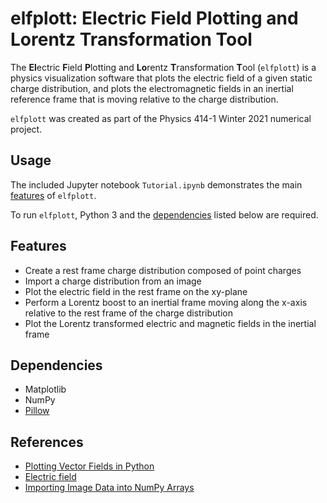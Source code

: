 # elfplott: Electric Field Plotting and Lorentz Transformation Tool
The **El**ectric **F**ield **P**lotting and **Lo**rentz **T**ransformation **T**ool (`elfplott`) is a physics visualization software that plots the electric field of a given static charge distribution, and plots the electromagnetic fields in an inertial reference frame that is moving relative to the charge distribution.

`elfplott` was created as part of the Physics 414-1 Winter 2021 numerical project.

## Usage

The included Jupyter notebook `Tutorial.ipynb` demonstrates the main [features](#Features) of `elfplott`.

To run `elfplott`, Python 3 and the [dependencies](#Dependencies) listed below are required.

## Features
- Create a rest frame charge distribution composed of point charges
- Import a charge distribution from an image
- Plot the electric field in the rest frame on the xy-plane
- Perform a Lorentz boost to an inertial frame moving along the x-axis relative to the rest frame of the charge distribution
- Plot the Lorentz transformed electric and magnetic fields in the inertial frame

## Dependencies
- Matplotlib
- NumPy
- [Pillow](https://pillow.readthedocs.io/en/stable/installation.html)

## References
- [Plotting Vector Fields in Python](https://krajit.github.io/sympy/vectorFields/vectorFields.html)
- [Electric field](https://en.wikipedia.org/wiki/Electric_field)
- [Importing Image Data into NumPy Arrays](https://www.pluralsight.com/guides/importing-image-data-into-numpy-arrays)